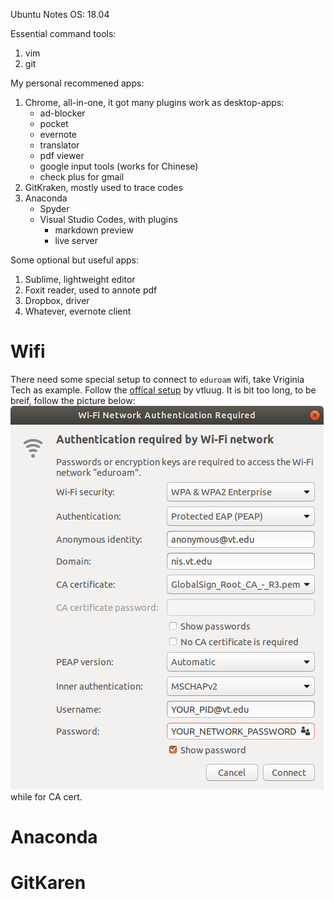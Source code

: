 Ubuntu Notes
OS: 18.04

Essential command tools:
1. vim
2. git


My personal recommened apps:
1. Chrome, all-in-one, it got many plugins work as desktop-apps:
    * ad-blocker
    * pocket
    * evernote
    * translator
    * pdf viewer
    * google input tools (works for Chinese)
    * check plus for gmail
2. GitKraken, mostly used to trace codes
3. Anaconda
    * Spyder
    * Visual Studio Codes, with plugins
        * markdown preview
        * live server 



Some optional but useful apps:
1. Sublime, lightweight editor
2. Foxit reader, used to annote pdf
3. Dropbox, driver
4. Whatever, evernote client



# Wifi
There need some special setup to connect to ```eduroam``` wifi, take Vriginia Tech as example. Follow the [offical setup](https://vtluug.org/wiki/Virginia_Tech_Wifi) by vtluug. It is bit too long, to be breif, follow the picture below:  
![](wifi.png)  
while for CA cert.



# Anaconda

# GitKaren
